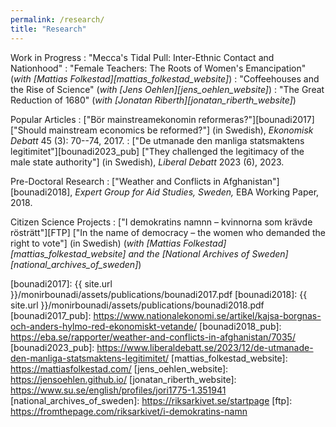 ```yaml
---
permalink: /research/
title: "Research"
---
```


Work in Progress
  : "Mecca's Tidal Pull: Inter-Ethnic Contact and Nationhood"
  : "Female Teachers: The Roots of Women's Emancipation" (*with [Mattias Folkestad][mattias_folkestad_website]*)
  : "Coffeehouses and the Rise of Science" (*with [Jens Oehlen][jens_oehlen_website]*)
  : "The Great Reduction of 1680" (*with [Jonatan Riberth][jonatan_riberth_website]*)

Popular Articles
  : ["Bör mainstreamekonomin reformeras?"][bounadi2017] ["Should mainstream economics be reformed?"] (in Swedish), *Ekonomisk Debatt* 45 (3): 70--74, 2017.
  : ["De utmanade den manliga statsmaktens legitimitet"][bounadi2023_pub] ["They challenged the legitimacy of the male state authority"] (in Swedish), *Liberal Debatt* 2023 (6), 2023.
  
Pre-Doctoral Research
  : ["Weather and Conflicts in Afghanistan"][bounadi2018], *Expert Group for Aid Studies, Sweden,* EBA Working Paper, 2018.
  
Citizen Science Projects
  : ["I demokratins namnn – kvinnorna som krävde rösträtt"][FTP] ["In the name of democracy – the women who demanded the right to vote"] (in Swedish) (*with [Mattias Folkestad][mattias_folkestad_website] and the [National Archives of Sweden][national_archives_of_sweden]*)
  
[bounadi2017]: {{ site.url }}/monirbounadi/assets/publications/bounadi2017.pdf
[bounadi2018]: {{ site.url }}/monirbounadi/assets/publications/bounadi2018.pdf
[bounadi2017_pub]: https://www.nationalekonomi.se/artikel/kajsa-borgnas-och-anders-hylmo-red-ekonomiskt-vetande/
[bounadi2018_pub]: https://eba.se/rapporter/weather-and-conflicts-in-afghanistan/7035/
[bounadi2023_pub]: https://www.liberaldebatt.se/2023/12/de-utmanade-den-manliga-statsmaktens-legitimitet/
[mattias_folkestad_website]: https://mattiasfolkestad.com/
[jens_oehlen_website]: https://jensoehlen.github.io/
[jonatan_riberth_website]: https://www.su.se/english/profiles/jori1775-1.351941
[national_archives_of_sweden]: https://riksarkivet.se/startpage
[ftp]: https://fromthepage.com/riksarkivet/i-demokratins-namn
